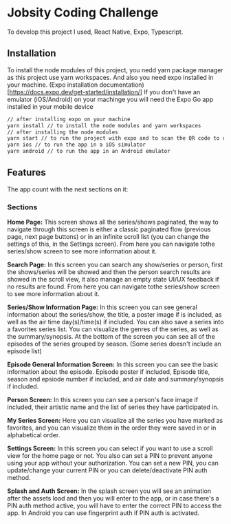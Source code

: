 # Jobsity Coding Challenge

To develop this project I used, React Native, Expo, Typescript.

## Installation

To install the node modules of this project, you nedd yarn package manager as this project use yarn workspaces.
And also you need expo installed in your machine. (Expo installation documentation) [https://docs.expo.dev/get-started/installation/]
If you don't have an emulator (iOS/Android) on your machinge you will need the Expo Go app installed in your mobile device

```bash
// after installing expo on your machine
yarn install // to install the node modules and yarn workspaces
// after installing the node modules
yarn start // to run the project with expo and to scan the QR code to run the app in Expo GO
yarn ios // to run the app in a iOS simulator
yarn android // to run the app in an Android emulator
```

## Features

The app count with the next sections on it:

### Sections

**Home Page:** This screen shows all the series/shows paginated, the way to navigate through this screen is either a classic paginated flow (previous page, next page buttons) or in an infinite scroll list (you can change the settings of this, in the Settings screen). From here you can navigate tothe series/show screen to see more information about it.

**Search Page:** In this screen you can search any show/series or person, first the shows/series will be showed and then the person search results are showed in the scroll view, it also manage an empty state UI/UX feedback if no results are found. From here you can navigate tothe series/show screen to see more information about it.

**Series/Show Information Page:** In this screen you can see general information about the series/show, the title, a poster image if is included, as well as the air time day(s)/time(s) if included. You can also save a series into a favorites series list. You can visualize the genres of the series, as well as the summary/synopsis. At the bottom of the screen you can see all of the episodes of the series grouped by season. (Some series doesn't include an episode list)

**Episode General Information Screen:** In this screen you can see the basic information about the episode. Episode poster if included, Episode title, season and epsiode number if included, and air date and summary/synopsis if included.

**Person Screen:** In this screen you can see a person's face image if included, their artistic name and the list of series they have participated in.

**My Series Screen:** Here you can visualize all the series you have marked as favorites, and you can visualize them in the order they were saved in or in alphabetical order.

**Settings Screen:** In this screen you can select if you want to use a scroll view for the home page or not. You also can set a PIN to prevent anyone using your app without your authorization. You can set a new PIN, you can update/change your current PIN or you can delete/deactivate PIN auth method.

**Splash and Auth Screen:** In the splash screen you will see an animation after the assets load and then you will enter to the app, or in case there's a PIN auth method active, you will have to enter the correct PIN to access the app. In Android you can use fingerprint auth if PIN auth is activated.
